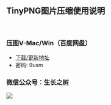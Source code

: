 
## TinyPNG图片压缩使用说明
<!-- <right>20220112</right> -->
<br>

### 压图V-Mac/Win（百度网盘）

- [下载/更新地址](https://pan.baidu.com/s/1q3WPfEVG-j-XSsw8N9WnvQ)
- 密码: 9usm

### 微信公众号：生长之树
![](https://jasonmin.github.io/newsky/assets/qrcode_for.jpg)

<head>
    <link rel="stylesheet" type="text/css" href="../style/style.css">
</head>